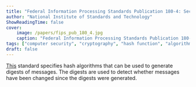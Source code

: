 ```yaml
---
title: "Federal Information Processing Standards Publication 180-4: Secure Hash Standard (SHS)"
author: "National Institute of Standards and Technology"
ShowReadingTime: false
cover:
    image: /papers/fips_pub_180_4.jpg
    caption: "Federal Information Processing Standards Publication 180-4: Secure Hash Standard (SHS)"
tags: ["computer security", "cryptography", "hash function", "algorithm", "hash"]
draft: false
---
```


[This](https://nvlpubs.nist.gov/nistpubs/FIPS/NIST.FIPS.180-4.pdf) standard
specifies hash algorithms that can be used to generate digests of messages.
The digests are used to detect whether messages have been changed since the
digests were generated.
